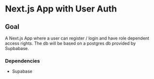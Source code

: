 # Next.js App with User Auth

## Goal
A Next.js App where a user can register / login and have role dependent access rights.
The db will be based on a postgres db provided by Supbabase.

### Dependencies
- Supabase



